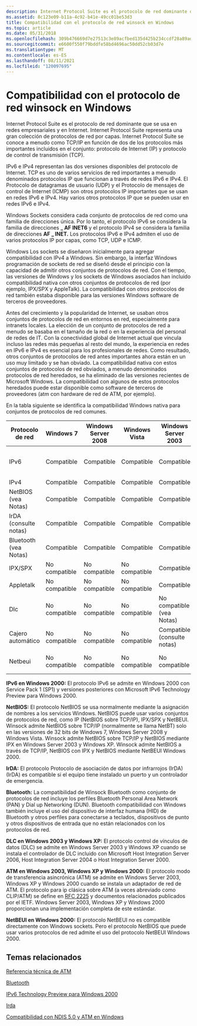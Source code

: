 ```yaml
---
description: Internet Protocol Suite es el protocolo de red dominante que se usa en redes empresariales y en Internet.
ms.assetid: 8c123e09-b11a-4c92-b41e-49cc01be53d3
title: Compatibilidad con el protocolo de red winsock en Windows
ms.topic: article
ms.date: 05/31/2018
ms.openlocfilehash: 309b476669d7e27513c3e89acfbed135d425b234ccdf28a89ad74680a8cb596c
ms.sourcegitcommit: e6600f550f79bddfe58bd4696ac50dd52cb03d7e
ms.translationtype: MT
ms.contentlocale: es-ES
ms.lasthandoff: 08/11/2021
ms.locfileid: "120097695"
---
```

# <a name="winsock-network-protocol-support-in-windows"></a>Compatibilidad con el protocolo de red winsock en Windows

Internet Protocol Suite es el protocolo de red dominante que se usa en redes empresariales y en Internet. Internet Protocol Suite representa una gran colección de protocolos de red por capas. Internet Protocol Suite se conoce a menudo como TCP/IP en función de dos de los protocolos más importantes incluidos en el conjunto: protocolo de Internet (IP) y protocolo de control de transmisión (TCP).

IPv6 e IPv4 representan las dos versiones disponibles del protocolo de Internet. TCP es uno de varios servicios de red importantes a menudo denominados protocolos IP que funcionan a través de redes IPv6 e IPv4. El Protocolo de datagramas de usuario (UDP) y el Protocolo de mensajes de control de Internet (ICMP) son otros protocolos IP importantes que se usan en redes IPv6 e IPv4. Hay varios otros protocolos IP que se pueden usar en redes IPv6 e IPv4.

Windows Sockets considera cada conjunto de protocolos de red como una familia de direcciones única. Por lo tanto, el protocolo IPv6 se considera la familia de direcciones **\_ AF INET6** y el protocolo IPv4 se considera la familia de direcciones **AF \_ INET.** Los protocolos IPv6 e IPv4 admiten el uso de varios protocolos IP por capas, como TCP, UDP e ICMP.

Windows Los sockets se diseñaron inicialmente para agregar compatibilidad con IPv4 a Windows. Sin embargo, la interfaz Windows programación de sockets de red se diseñó desde el principio con la capacidad de admitir otros conjuntos de protocolos de red. Con el tiempo, las versiones de Windows y los sockets de Windows asociados han incluido compatibilidad nativa con otros conjuntos de protocolos de red (por ejemplo, IPX/SPX y AppleTalk). La compatibilidad con otros protocolos de red también estaba disponible para las versiones Windows software de terceros de proveedores.

Antes del crecimiento y la popularidad de Internet, se usaban otros conjuntos de protocolos de red en entornos en red, especialmente para intranets locales. La elección de un conjunto de protocolos de red a menudo se basaba en el tamaño de la red o en la experiencia del personal de redes de IT. Con la conectividad global de Internet actual que vincula incluso las redes más pequeñas al resto del mundo, la experiencia en redes en IPv6 e IPv4 es esencial para los profesionales de redes. Como resultado, otros conjuntos de protocolos de red antes importantes ahora están en un uso muy limitado y se han obviado. La compatibilidad nativa con estos conjuntos de protocolos de red obviados, a menudo denominados protocolos de red heredados, se ha eliminado de las versiones recientes de Microsoft Windows. La compatibilidad con algunos de estos protocolos heredados puede estar disponible como software de terceros de proveedores (atm con hardware de red de ATM, por ejemplo).

En la tabla siguiente se identifica la compatibilidad Windows nativa para conjuntos de protocolos de red comunes. 

| Protocolo de red                 | Windows 7                | Windows Server 2008      | Windows Vista            | Windows Server 2003                  | Windows XP                           | Windows 2000                         |
|----------------------------------|--------------------------|--------------------------|--------------------------|--------------------------------------|--------------------------------------|--------------------------------------|
| IPv6<br/>                  | Compatible<br/>     | Compatible<br/>     | Compatible<br/>     | Compatible<br/>                 | Compatible<br/>                 | No compatible (vea Notas)<br/> |
| IPv4<br/>                  | Compatible<br/>     | Compatible<br/>     | Compatible<br/>     | Compatible<br/>                 | Compatible<br/>                 | Compatible<br/>                 |
| NetBIOS (vea Notas) <br/>  | Compatible<br/>     | Compatible<br/>     | Compatible<br/>     | Compatible<br/>                 | Compatible<br/>                 | Compatible<br/>                 |
| IrDA (consulte notas)<br/>      | Compatible<br/>     | Compatible<br/>     | Compatible<br/>     | Compatible<br/>                 | Compatible<br/>                 | Compatible<br/>                 |
| Bluetooth (vea Notas)<br/> | Compatible<br/>     | Compatible<br/>     | Compatible<br/>     | Compatible<br/>                 | Compatible<br/>                 | No compatible<br/>             |
| IPX/SPX<br/>               | No compatible<br/> | No compatible<br/> | No compatible<br/> | Compatible<br/>                 | Compatible<br/>                 | Compatible<br/>                 |
| Appletalk<br/>             | No compatible<br/> | No compatible<br/> | No compatible<br/> | Compatible<br/>                 | Compatible<br/>                 | Compatible<br/>                 |
| Dlc<br/>                   | No compatible<br/> | No compatible<br/> | No compatible<br/> | No compatible (vea Notas)<br/> | No compatible (vea Notas)<br/> | Compatible<br/>                 |
| Cajero automático<br/>                   | No compatible<br/> | No compatible<br/> | No compatible<br/> | Compatible (consulte notas)<br/>     | Compatible (consulte notas)<br/>     | Compatible (consulte notas)<br/>     |
| Netbeui<br/>               | No compatible<br/> | No compatible<br/> | No compatible<br/> | No compatible<br/>             | No compatible<br/>             | Compatible (vea Notas)<br/>     |



 

**IPv6 en Windows 2000:** El protocolo IPv6 se admite en Windows 2000 con Service Pack 1 (SP1) y versiones posteriores con Microsoft IPv6 Technology Preview para Windows 2000.

**NetBIOS:** El protocolo NetBIOS se usa normalmente mediante la asignación de nombres a los servicios Windows. NetBIOS puede usar varios conjuntos de protocolos de red, como IP (NetBIOS sobre TCP/IP), IPX/SPX y NetBEUI. Winsock admite NetBIOS sobre TCP/IP (normalmente se llama NetBT) solo en las versiones de 32 bits de Windows 7, Windows Server 2008 y Windows Vista. Winsock admite NetBIOS sobre TCP/IP y NetBIOS mediante IPX en Windows Server 2003 y Windows XP. Winsock admite NetBIOS a través de TCP/IP, NetBIOS con IPX y NetBIOS mediante NetBEUI Windows 2000.

**IrDA:** El protocolo Protocolo de asociación de datos por infrarrojos (IrDA) (IrDA) es compatible si el equipo tiene instalado un puerto y un controlador de emergencia.

**Bluetooth:** La compatibilidad de Winsock Bluetooth como conjunto de protocolos de red incluye los perfiles Bluetooth Personal Area Network (PAN) y Dial up Networking (DUN). Bluetooth compatibilidad con Windows también incluye el uso del dispositivo de interfaz humana (HID) de Bluetooth y otros perfiles para conectarse a teclados, dispositivos de punto y otros dispositivos de entrada que no están relacionados con los protocolos de red.

**DLC en Windows 2003 y Windows XP:** El protocolo control de vínculos de datos (DLC) se admite en Windows Server 2003 y Windows XP cuando se instala el controlador de DLC incluido con Microsoft Host Integration Server 2006, Host Integration Server 2004 o Host Integration Server 2000.

**ATM en Windows 2003, Windows XP y Windows 2000:** El protocolo modo de transferencia asincrónica (ATM) se admite en Windows Server 2003, Windows XP y Windows 2000 cuando se instala un adaptador de red de ATM. El protocolo para ip clásica sobre ATM (a veces abreviado como CLIP/ATM) se define en [RFC 2225](https://tools.ietf.org/html/rfc2225) y documentos relacionados publicados por el IETF. Windows Server 2003, Windows XP y Windows 2000 proporcionan una implementación completa de este estándar.

**NetBEUI en Windows 2000:** El protocolo NetBEUI no es compatible directamente con Windows sockets. Pero el protocolo NetBIOS que puede usar varios protocolos de red admite el uso del protocolo NetBEUI Windows 2000.

## <a name="related-topics"></a>Temas relacionados

<dl> <dt>

[Referencia técnica de ATM](/previous-versions/windows/it-pro/windows-server-2003/cc759707(v=ws.10))
</dt> <dt>

[Bluetooth](../bluetooth/bluetooth-start-page.md)
</dt> <dt>

[IPv6 Technology Preview para Windows 2000](https://www.microsoft.com/downloads/details.aspx?FamilyID=27b1e6a6-bbdd-43c9-af57-dae19795a088)
</dt> <dt>

[Irda](/previous-versions/windows/desktop/irda/irda-start-page)
</dt> <dt>

[Compatibilidad con NDIS 5.0 y ATM en Windows](/windows-hardware/drivers/network/ndis-version-guide)
</dt> </dl>

 

 
